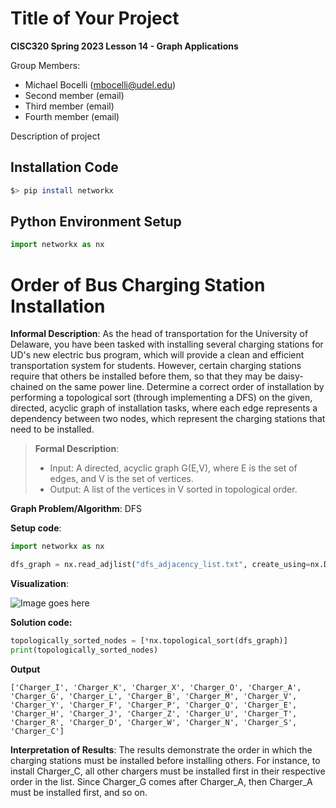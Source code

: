 # Title of Your Project

**CISC320 Spring 2023 Lesson 14 - Graph Applications**

Group Members:

- Michael Bocelli (mbocelli@udel.edu)
- Second member (email)
- Third member (email)
- Fourth member (email)

Description of project

## Installation Code

```sh
$> pip install networkx
```

## Python Environment Setup

```python
import networkx as nx
```

# Order of Bus Charging Station Installation

**Informal Description**:
As the head of transportation for the University of Delaware, you have been
tasked with installing several charging stations for UD's new electric bus
program, which will provide a clean and efficient transportation system for
students. However, certain charging stations require that others
be installed before them, so that they may be daisy-chained on the same
power line. Determine a correct order of installation by performing a
topological sort (through implementing a DFS) on the given, directed, acyclic graph
of installation tasks, where each edge represents a dependency between two nodes,
which represent the charging stations that need to be installed.

> **Formal Description**:
>
> - Input: A directed, acyclic graph G(E,V), where E is the set of edges, and V is the set of vertices.
> - Output: A list of the vertices in V sorted in topological order.

**Graph Problem/Algorithm**: DFS

**Setup code**:

```python
import networkx as nx

dfs_graph = nx.read_adjlist("dfs_adjacency_list.txt", create_using=nx.DiGraph)
```

**Visualization**:

![Image goes here](dfs_graph.png)

**Solution code:**

```python
topologically_sorted_nodes = [*nx.topological_sort(dfs_graph)]
print(topologically_sorted_nodes)
```

**Output**

```
['Charger_I', 'Charger_K', 'Charger_X', 'Charger_O', 'Charger_A', 'Charger_G', 'Charger_L', 'Charger_B', 'Charger_M', 'Charger_V', 'Charger_Y', 'Charger_F', 'Charger_P', 'Charger_Q', 'Charger_E', 'Charger_H', 'Charger_J', 'Charger_Z', 'Charger_U', 'Charger_T', 'Charger_R', 'Charger_D', 'Charger_W', 'Charger_N', 'Charger_S', 'Charger_C']
```

**Interpretation of Results**:
The results demonstrate the order in which the charging stations must be installed before installing others. For instance,
to install Charger_C, all other chargers must be installed first in their respective order in the list. Since Charger_G comes
after Charger_A, then Charger_A must be installed first, and so on.
